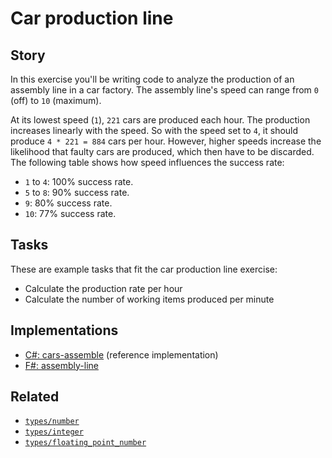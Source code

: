 # Car production line

## Story

In this exercise you'll be writing code to analyze the production of an assembly line in a car factory. The assembly line's speed can range from `0` (off) to `10` (maximum).

At its lowest speed (`1`), `221` cars are produced each hour. The production increases linearly with the speed. So with the speed set to `4`, it should produce `4 * 221 = 884` cars per hour. However, higher speeds increase the likelihood that faulty cars are produced, which then have to be discarded. The following table shows how speed influences the success rate:

- `1` to `4`: 100% success rate.
- `5` to `8`: 90% success rate.
- `9`: 80% success rate.
- `10`: 77% success rate.

## Tasks

These are example tasks that fit the car production line exercise:

- Calculate the production rate per hour
- Calculate the number of working items produced per minute

## Implementations

- [C#: cars-assemble][implementation-csharp] (reference implementation)
- [F#: assembly-line][implementation-fsharp]

## Related

- [`types/number`][types-number]
- [`types/integer`][types-integer]
- [`types/floating_point_number`][types-floating_point_number]

[types-number]: ../types/number.md
[types-integer]: ../types/integer.md
[types-floating_point_number]: ../types/floating_point_number.md
[implementation-csharp]: ../../languages/csharp/exercises/concept/cars-assemble/.docs/instructions.md
[implementation-fsharp]: ../../languages/fsharp/exercises/concept/assembly-line/.docs/instructions.md
